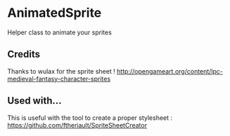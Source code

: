 # AnimatedSprite
Helper class to animate your sprites

## Credits
Thanks to wulax for the sprite sheet !
http://opengameart.org/content/lpc-medieval-fantasy-character-sprites

## Used with...

This is useful with the tool to create a proper stylesheet : https://github.com/ftheriault/SpriteSheetCreator